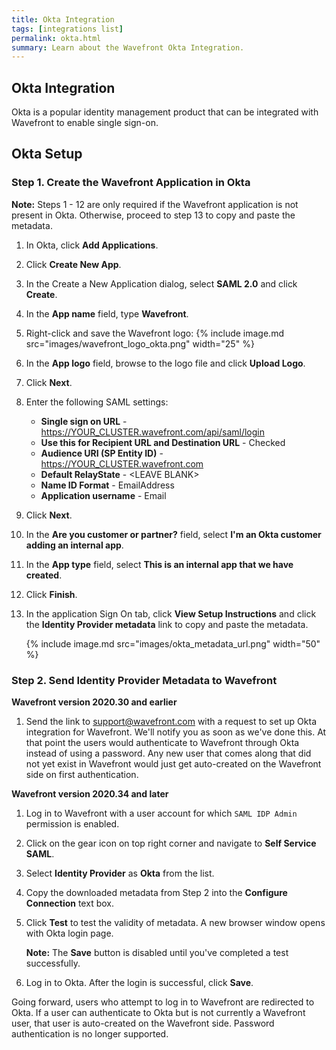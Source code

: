 ```yaml
---
title: Okta Integration
tags: [integrations list]
permalink: okta.html
summary: Learn about the Wavefront Okta Integration.
---
```

## Okta Integration

Okta is a popular identity management product that can be integrated with Wavefront to enable single sign-on.
## Okta Setup

### Step 1. Create the Wavefront Application in Okta

**Note:** Steps 1 - 12 are only required if the Wavefront application is not present in Okta. Otherwise, proceed to step 13 to copy and paste the metadata.
1. In Okta, click **Add Applications**. 
1. Click **Create New App**. 
1. In the Create a New Application dialog, select **SAML 2.0** and click **Create**.
1. In the **App name** field, type **Wavefront**.
1. Right-click and save the Wavefront logo: 
   {% include image.md src="images/wavefront_logo_okta.png" width="25" %}
1. In the **App logo** field, browse to the logo file and click **Upload Logo**.
1. Click **Next**. 
1. Enter the following SAML settings:
    - **Single sign on URL** - https://YOUR_CLUSTER.wavefront.com/api/saml/login
    - **Use this for Recipient URL and Destination URL** - Checked
    - **Audience URI (SP Entity ID)** - https://YOUR_CLUSTER.wavefront.com
    - **Default RelayState** - &lt;LEAVE BLANK&gt;
    - **Name ID Format** - EmailAddress
    - **Application username** - Email
1. Click **Next**.
1. In the **Are you customer or partner?** field, select **I'm an Okta customer adding an internal app**.
1. In the **App type** field, select **This is an internal app that we have created**.
1. Click **Finish**.
1. In the application Sign On tab, click **View Setup Instructions** and click the **Identity Provider metadata** link to copy and paste the metadata.

   {% include image.md src="images/okta_metadata_url.png" width="50" %}


### Step 2. Send Identity Provider Metadata to Wavefront

**Wavefront version 2020.30 and earlier**

1. Send the link to [support@wavefront.com](mailto:support@wavefront.com) with a request to set up Okta integration for Wavefront. We'll notify you as soon as we've done this. At that point the users would authenticate to Wavefront through Okta instead of using a password. Any new user that comes along that did not yet exist in Wavefront would just get auto-created on the Wavefront side on first authentication.

**Wavefront version 2020.34 and later**

1. Log in to Wavefront with a user account for which `SAML IDP Admin` permission is enabled.
2. Click on the gear icon on top right corner and navigate to **Self Service SAML**.
3. Select **Identity Provider** as **Okta** from the list.
4. Copy the downloaded metadata from Step 2 into the **Configure Connection** text box.
5. Click **Test** to test the validity of metadata. A new browser window opens with Okta login page.

   **Note:** The **Save** button is disabled until you've completed a test successfully.

6. Log in to Okta. After the login is successful, click **Save**.

Going forward, users who attempt to log in to Wavefront are redirected to Okta. If a user can authenticate to Okta but is not currently a Wavefront user, that user is auto-created on the Wavefront side. Password authentication is no longer supported.



